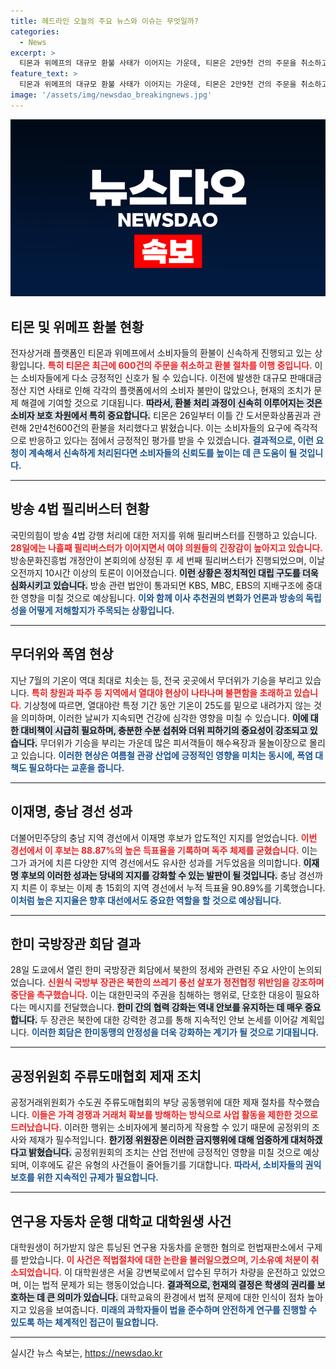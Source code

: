 ```yaml
---
title: 헤드라인 오늘의 주요 뉴스와 이슈는 무엇일까?
categories:
  - News
excerpt: >
  티몬과 위메프의 대규모 환불 사태가 이어지는 가운데, 티몬은 2만9천 건의 주문을 취소하고 신속한 환불 절차를 진행 중이다. 소비자 피해가 계속되는 상황에서 이커머스의 명운이 걸린 긴급 조치가 필요하다!
feature_text: >
  티몬과 위메프의 대규모 환불 사태가 이어지는 가운데, 티몬은 2만9천 건의 주문을 취소하고 신속한 환불 절차를 진행 중이다. 소비자 피해가 계속되는 상황에서 이커머스의 명운이 걸린 긴급 조치가 필요하다!
image: '/assets/img/newsdao_breakingnews.jpg'
---
```


<p><img src="/assets/img/newsdao_breakingnews.jpg" alt="bookingtag 속보" /></p>

<h2 data-ke-size="size26">티몬 및 위메프 환불 현황</h2>

<p data-ke-size="size16">전자상거래 플랫폼인 티몬과 위메프에서 소비자들의 환불이 신속하게 진행되고 있는 상황입니다. <b><span style="color: #ee2323;">특히 티몬은 최근에 600건의 주문을 취소하고 환불 절차를 이행 중입니다.</span></b> 이는 소비자들에게 다소 긍정적인 신호가 될 수 있습니다. 이전에 발생한 대규모 판매대금 정산 지연 사태로 인해 각각의 플랫폼에서의 소비자 불만이 많았으나, 현재의 조치가 문제 해결에 기여할 것으로 기대됩니다. <b><span style="background-color: #21538527;">따라서, 환불 처리 과정이 신속히 이루어지는 것은 소비자 보호 차원에서 특히 중요합니다.</span></b> 티몬은 26일부터 이틀 간 도서문화상품권과 관련해 2만4천600건의 환불을 처리했다고 밝혔습니다. 이는 소비자들의 요구에 즉각적으로 반응하고 있다는 점에서 긍정적인 평가를 받을 수 있겠습니다. <b><span style="color: #1a5490;">결과적으로, 이런 요청이 계속해서 신속하게 처리된다면 소비자들의 신뢰도를 높이는 데 큰 도움이 될 것입니다.</span></b></p>

<hr>

<h2 data-ke-size="size26">방송 4법 필리버스터 현황</h2>

<p data-ke-size="size16">국민의힘이 방송 4법 강행 처리에 대한 저지를 위해 필리버스터를 진행하고 있습니다. <b><span style="color: #ee2323;">28일에는 나흘째 필리버스터가 이어지면서 여야 의원들의 긴장감이 높아지고 있습니다.</span></b> 방송문화진흥법 개정안이 본회의에 상정된 후 세 번째 필리버스터가 진행되었으며, 이날 오전까지 10시간 이상의 토론이 이어졌습니다. <b><span style="background-color: #21538527;">이런 상황은 정치적인 대립 구도를 더욱 심화시키고 있습니다.</span></b> 방송 관련 법안이 통과되면 KBS, MBC, EBS의 지배구조에 중대한 영향을 미칠 것으로 예상됩니다. <b><span style="color: #1a5490;">이와 함께 이사 추천권의 변화가 언론과 방송의 독립성을 어떻게 저해할지가 주목되는 상황입니다.</span></b></p>

<hr>

<h2 data-ke-size="size26">무더위와 폭염 현상</h2>

<p data-ke-size="size16">지난 7월의 기온이 역대 최대로 치솟는 등, 전국 곳곳에서 무더위가 기승을 부리고 있습니다. <b><span style="color: #ee2323;">특히 창원과 파주 등 지역에서 열대야 현상이 나타나며 불편함을 초래하고 있습니다.</span></b> 기상청에 따르면, 열대야란 특정 기간 동안 기온이 25도를 밑으로 내려가지 않는 것을 의미하며, 이러한 날씨가 지속되면 건강에 심각한 영향을 미칠 수 있습니다. <b><span style="background-color: #21538527;">이에 대한 대비책이 시급히 필요하며, 충분한 수분 섭취와 더위 피하기의 중요성이 강조되고 있습니다.</span></b> 무더위가 기승을 부리는 가운데 많은 피서객들이 해수욕장과 물놀이장으로 몰리고 있습니다. <b><span style="color: #1a5490;">이러한 현상은 여름철 관광 산업에 긍정적인 영향을 미치는 동시에, 폭염 대책도 필요하다는 교훈을 줍니다.</span></b></p>

<hr>

<h2 data-ke-size="size26">이재명, 충남 경선 성과</h2>

<p data-ke-size="size16">더불어민주당의 충남 지역 경선에서 이재명 후보가 압도적인 지지를 얻었습니다. <b><span style="color: #ee2323;">이번 경선에서 이 후보는 88.87%의 높은 득표율을 기록하며 독주 체제를 굳혔습니다.</span></b> 이는 그가 과거에 치른 다양한 지역 경선에서도 유사한 성과를 거두었음을 의미합니다. <b><span style="background-color: #21538527;">이재명 후보의 이러한 성과는 당내의 지지를 강화할 수 있는 발판이 될 것입니다.</span></b> 충남 경선까지 치른 이 후보는 이제 총 15회의 지역 경선에서 누적 득표율 90.89%를 기록했습니다. <b><span style="color: #1a5490;">이처럼 높은 지지율은 향후 대선에서도 중요한 역할을 할 것으로 예상됩니다.</span></b></p>

<hr>

<h2 data-ke-size="size26">한미 국방장관 회담 결과</h2>

<p data-ke-size="size16">28일 도쿄에서 열린 한미 국방장관 회담에서 북한의 정세와 관련된 주요 사안이 논의되었습니다. <b><span style="color: #ee2323;">신원식 국방부 장관은 북한의 쓰레기 풍선 살포가 정전협정 위반임을 강조하며 중단을 촉구했습니다.</span></b> 이는 대한민국의 주권을 침해하는 행위로, 단호한 대응이 필요하다는 메시지를 전달했습니다. <b><span style="background-color: #21538527;">한미 간의 협력 강화는 역내 안보를 유지하는 데 매우 중요합니다.</span></b> 두 장관은 북한에 대한 강력한 경고를 통해 지속적인 안보 논세를 이어갈 계획입니다. <b><span style="color: #1a5490;">이러한 회담은 한미동맹의 안정성을 더욱 강화하는 계기가 될 것으로 기대됩니다.</span></b></p>

<hr>

<h2 data-ke-size="size26">공정위원회 주류도매협회 제재 조치</h2>

<p data-ke-size="size16">공정거래위원회가 수도권 주류도매협회의 부당 공동행위에 대한 제재 절차를 착수했습니다. <b><span style="color: #ee2323;">이들은 가격 경쟁과 거래처 확보를 방해하는 방식으로 사업 활동을 제한한 것으로 드러났습니다.</span></b> 이러한 행위는 소비자에게 불리하게 작용할 수 있기 때문에 공정위의 조사와 제재가 필수적입니다. <b><span style="background-color: #21538527;">한기정 위원장은 이러한 금지행위에 대해 엄중하게 대처하겠다고 밝혔습니다.</span></b> 공정위원회의 조치는 산업 전반에 긍정적인 영향을 미칠 것으로 예상되며, 이후에도 같은 유형의 사건들이 줄어들기를 기대합니다. <b><span style="color: #1a5490;">따라서, 소비자들의 권익 보호를 위한 지속적인 규제가 필요합니다.</span></b></p>

<hr>

<h2 data-ke-size="size26">연구용 자동차 운행 대학교 대학원생 사건</h2>

<p data-ke-size="size16">대학원생이 허가받지 않은 튜닝된 연구용 자동차를 운행한 혐의로 헌법재판소에서 구제를 받았습니다. <b><span style="color: #ee2323;">이 사건은 적법절차에 대한 논란을 불러일으켰으며, 기소유예 처분이 취소되었습니다.</span></b> 이 대학원생은 서울 강변북로에서 압수된 무허가 차량을 운전하고 있었으며, 이는 법적 문제가 되는 행동이었습니다. <b><span style="background-color: #21538527;">결과적으로, 헌재의 결정은 학생의 권리를 보호하는 데 큰 의미가 있습니다.</span></b> 대학교육의 환경에서 법적 문제에 대한 인식이 점차 높아지고 있음을 보여줍니다. <b><span style="color: #1a5490;">미래의 과학자들이 법을 준수하며 안전하게 연구를 진행할 수 있도록 하는 체계적인 접근이 필요합니다.</span></b></p>

<hr>
실시간 뉴스 속보는, <a href="https://newsdao.kr" rel="dofollow">https://newsdao.kr</a>


